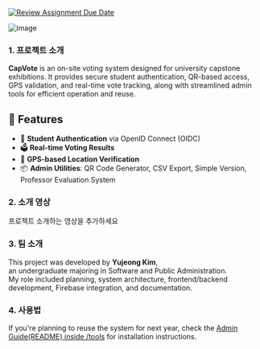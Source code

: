 [![Review Assignment Due Date](https://classroom.github.com/assets/deadline-readme-button-22041afd0340ce965d47ae6ef1cefeee28c7c493a6346c4f15d667ab976d596c.svg)](https://classroom.github.com/a/gFPznrUY)

![image](https://github.com/user-attachments/assets/4cadd5d3-1ea3-43a7-8ced-d60c7ec00fdb)


### 1. 프로젝트 소개

**CapVote** is an on-site voting system designed for university capstone exhibitions. It provides secure student authentication, QR-based access, GPS validation, and real-time vote tracking, along with streamlined admin tools for efficient operation and reuse.

## 🔧 Features
- 🔐 **Student Authentication** via OpenID Connect (OIDC)
- 🗳️ **Real-time Voting Results**
- 📍 **GPS-based Location Verification**
- 📦 **Admin Utilities**: QR Code Generator, CSV Export, Simple Version, Professor Evaluation System

### 2. 소개 영상

프로젝트 소개하는 영상을 추가하세요

### 3. 팀 소개

This project was developed by **Yujeong Kim**,  
an undergraduate majoring in Software and Public Administration.  
My role included planning, system architecture, frontend/backend development, Firebase integration, and documentation.

### 4. 사용법

If you're planning to reuse the system for next year, 
check the [Admin Guide(README) inside /tools](https://github.com/kookmin-sw/capstone-2025-45/blob/main/tools/README.md) for installation instructions.
